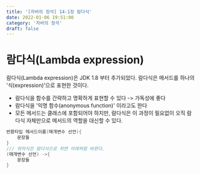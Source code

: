 ```yaml
---
title: '[자바의 정석] 14-1장 람다식'
date: 2022-01-06 19:51:00
category: '자바의 정석'
draft: false
---
```


# 람다식(Lambda expression)

람다식(Lambda expression)은 JDK 1.8 부터 추가되었다. 람다식은 메서드를 하나의 '식(expression)'으로 표현한 것이다.

- 람다식을 함수를 간략하고 명확하게 표현할 수 있다 -> 가독성에 좋다
- 람다식을 '익명 함수(anonymous function)' 이라고도 한다
- 모든 메서드는 클래스에 포함되어야 하지만, 람다식은 이 과정이 필요없이 오직 람다식 자체만으로 메서드의 역할을 대신할 수 있다.

```java
반환타입 메서드이름(매개변수 선언){
    문장들
}
/// 위의식은 람다식으로 하면 아래처럼 바뀐다.
(매개변수 선언) ->{
    문장들
}
```
